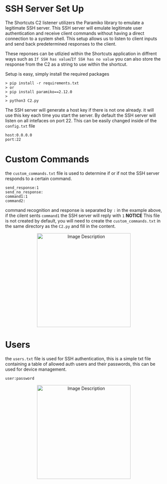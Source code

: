 # SSH Server Set Up

The Shortcuts C2 listener utilizers the Paramiko library to emulate a legitimate SSH server. This SSH server will emulate legitimate user authentication and receive client commands without having a direct connection to a system shell. This setup allows us to listen to client inputs and send back predetermined responses to the client. 

These reponses can be utlizied within the Shortcuts application in diffrent ways such as `If SSH has value`/`If SSH has no value` you can also store the response from the C2 as a string to use within the shortcut. 

Setup is easy, simply install the required packages 
```
> pip install -r requirements.txt
> or
> pip install paramiko==2.12.0
>
> python3 C2.py
```
The SSH server will generate a host key if there is not one already. it will use this key each time you start the server. By default the SSH server will listen on all intefaces on port 22. This can be easily changed inside of the `config.txt` file
```
host:0.0.0.0
port:22
```
# Custom Commands

the `custom_commands.txt` file is used to determine if or if not the SSH server responds to a certain command. 

```
send_response:1
send_no_response:
command1:1
command2:
```
command recognition and response is separated by `:` in the example above, if the cilent sents `command1` the SSH server will reply with `1`
**NOTICE** This file is not created by default, you will need to create the `custom_commands.txt` in the same directory as the `C2.py` and fill in the content. 

<p align="center">
  <img src="https://github.com/user-attachments/assets/6691d881-f2c4-48b2-88df-dc6e29c048d0" alt="Image Description" width="300" height="auto">
</p>


# Users 

the `users.txt` file is used for SSH authentication, this is a simple txt file containing a table of allowed auth users and their passwords, this can be used for device management. 
```
user:password
```
<p align="center">
  <img src="https://github.com/user-attachments/assets/71ed141e-f748-47a4-b09d-914437b4d897" alt="Image Description" width="300" height="auto">
</p>

